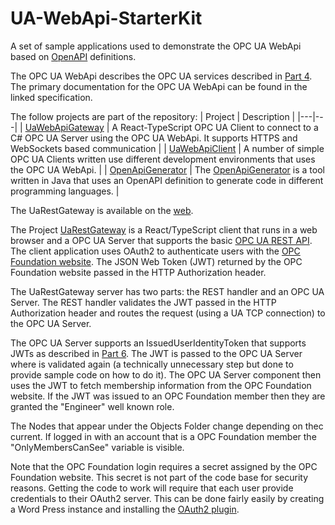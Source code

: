 # UA-WebApi-StarterKit
A set of sample applications used to demonstrate the OPC UA WebApi based on [OpenAPI](https://swagger.io/specification/) definitions. 

The OPC UA WebApi describes the OPC UA services described in [Part 4](https://reference.opcfoundation.org/Core/Part4/v105/docs/). The primary documentation for the OPC UA WebApi can be found in the linked specification. 

The follow projects are part of the repository:
| Project | Description | 
|---|---| 
| [UaWebApiGateway](./UaWebApiGateway/) | A React-TypeScript OPC UA Client to connect to a C# OPC UA Server using the OPC UA WebApi. It supports HTTPS and WebSockets based communication |
| [UaWebApiClient](./UaWebApiClient/) | A number of simple OPC UA Clients written use different development environments that uses the OPC UA WebApi. |
| [OpenApiGenerator](./OpenApiGenerator/) | The [OpenApiGenerator](https://openapi-generator.tech/) is a tool written in Java that uses an OpenAPI definition to generate code in different programming languages. | 

The UaRestGateway is available on the [web](https://opcua-rest-gateway.azurewebsites.net/). 

The Project [UaRestGateway](./UaRestGateway/UaRestGateway.sln) is a React/TypeScript client that runs in a web browser and a OPC UA Server that supports the basic [OPC UA REST API](https://opcua-rest-gateway.azurewebsites.net/swagger). 
The client application uses OAuth2 to authenticate users with the [OPC Foundation website](https://opcfoundation.org/login). The JSON Web Token (JWT) returned by the OPC Foundation website passed in the HTTP Authorization header.  

The UaRestGateway server has two parts: the REST handler and an OPC UA Server. The REST handler validates the JWT passed in the HTTP Authorization header and routes the request (using a UA TCP connection) to the OPC UA Server. 

The OPC UA Server supports an IssuedUserIdentityToken that supports JWTs as described in [Part 6](https://reference.opcfoundation.org/Core/Part6/v105/docs/6.5.2). The JWT is passed to the OPC UA Server where is validated again (a technically unnecessary step but done to provide sample code on how to do it). The OPC UA Server component then uses the JWT to fetch membership information from the OPC Foundation website. If the JWT was issued to an OPC Foundation member then they are granted the "Engineer" well known role.

The Nodes that appear under the Objects Folder change depending on thec current. If logged in with an account that is a OPC Foundation member the "OnlyMembersCanSee" variable is visible.

Note that the OPC Foundation login requires a secret assigned by the OPC Foundation website. This secret is not part of the code base for security reasons. Getting the code to work will require that each user provide credentials to their OAuth2 server. This can be done fairly easily by creating a Word Press instance and installing the [OAuth2 plugin](https://wp-oauth.com/documentation/).

